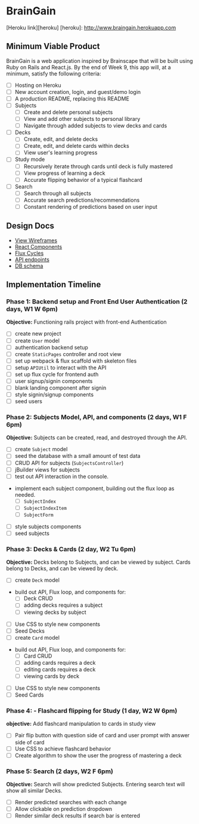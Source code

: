 # BrainGain

[Heroku link][heroku]
[heroku]: http://www.braingain.herokuapp.com

## Minimum Viable Product

BrainGain is a web application inspired by Brainscape that will be built using Ruby on Rails and React.js.  By the end of Week 9, this app will, at a minimum, satisfy the following criteria:

- [ ] Hosting on Heroku
- [ ] New account creation, login, and guest/demo login
- [ ] A production README, replacing this README
- [ ] Subjects
  - [ ] Create and delete personal subjects
  - [ ] View and add other subjects to personal library
  - [ ] Navigate through added subjects to view decks and cards
- [ ] Decks
  - [ ] Create, edit, and delete decks
  - [ ] Create, edit, and delete cards within decks
  - [ ] View user's learning progress
- [ ] Study mode
  - [ ] Recursively iterate through cards until deck is fully mastered
  - [ ] View progress of learning a deck
  - [ ] Accurate flipping behavior of a typical flashcard
- [ ] Search
  - [ ] Search through all subjects
  - [ ] Accurate search predictions/recommendations
  - [ ] Constant rendering of predictions based on user input

## Design Docs
* [View Wireframes][views]
* [React Components][components]
* [Flux Cycles][flux-cycles]
* [API endpoints][api-endpoints]
* [DB schema][schema]

[views]: docs/views.md
[components]: docs/components.md
[flux-cycles]: docs/flux-cycles.md
[api-endpoints]: docs/api-endpoints.md
[schema]: docs/schema.md

## Implementation Timeline

### Phase 1: Backend setup and Front End User Authentication (2 days, W1 W 6pm)

**Objective:** Functioning rails project with front-end Authentication

- [ ] create new project
- [ ] create `User` model
- [ ] authentication backend setup
- [ ] create `StaticPages` controller and root view
- [ ] set up webpack & flux scaffold with skeleton files
- [ ] setup `APIUtil` to interact with the API
- [ ] set up flux cycle for frontend auth
- [ ] user signup/signin components
- [ ] blank landing component after signin
- [ ] style signin/signup components
- [ ] seed users

### Phase 2: Subjects Model, API, and components (2 days, W1 F 6pm)

**Objective:** Subjects can be created, read, and destroyed through
the API.

- [ ] create `Subject` model
- [ ] seed the database with a small amount of test data
- [ ] CRUD API for subjects (`SubjectsController`)
- [ ] jBuilder views for subjects
- [ ] test out API interaction in the console.
- implement each subject component, building out the flux loop as needed.
  - [ ] `SubjectIndex`
  - [ ] `SubjectIndexItem`
  - [ ] `SubjectForm`
- [ ] style subjects components
- [ ] seed subjects

### Phase 3: Decks & Cards (2 day, W2 Tu 6pm)

**Objective:** Decks belong to Subjects, and can be viewed by subject. Cards belong to Decks, and can be viewed by deck.

- [ ] create `Deck` model
- build out API, Flux loop, and components for:
  - [ ] Deck CRUD
  - [ ] adding decks requires a subject
  - [ ] viewing decks by subject
- [ ] Use CSS to style new components
- [ ] Seed Decks
- [ ] create `Card` model
- build out API, Flux loop, and components for:
  - [ ] Card CRUD
  - [ ] adding cards requires a deck
  - [ ] editing cards requires a deck
  - [ ] viewing cards by deck
- [ ] Use CSS to style new components
- [ ] Seed Cards

### Phase 4: - Flashcard flipping for Study (1 day, W2 W 6pm)

**objective:** Add flashcard manipulation to cards in study view

- [ ] Pair flip button with question side of card and user prompt with answer side of card
- [ ] Use CSS to achieve flashcard behavior
- [ ] Create algorithm to show the user the progress of mastering a deck

### Phase 5: Search (2 days, W2 F 6pm)

**Objective:** Search will show predicted Subjects. Entering search text will show all similar Decks.

- [ ] Render predicted searches with each change
- [ ] Allow clickable on prediction dropdown
- [ ] Render similar deck results if search bar is entered
